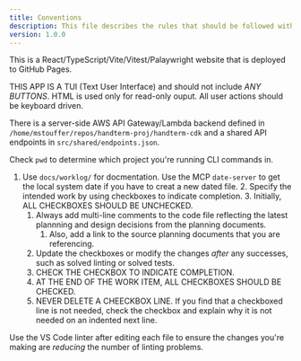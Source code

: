 ```yaml
---
title: Conventions
description: This file describes the rules that should be followed with sovling a task.
version: 1.0.0
---
```


This is a React/TypeScript/Vite/Vitest/Palaywright website that is deployed to GitHub Pages.

THIS APP IS A TUI (Text User Interface) and should not include _ANY BUTTONS_. HTML is used only for read-only ouput. All user actions should be keyboard driven.

There is a server-side AWS API Gateway/Lambda backend defined in `/home/mstouffer/repos/handterm-proj/handterm-cdk` and a shared API endpoints in `src/shared/endpoints.json`.

Check `pwd` to determine which project you're running CLI commands in.

1. Use `docs/worklog/` for docmentation. Use the MCP `date-server` to get the local system date if you have to creat a new dated file.
    2. Specify the intended work by using checkboxes to indicate completion.
    3. Initially, ALL CHECKBOXES SHOULD BE UNCHECKED.
    1. Always add multi-line comments to the code file reflecting the latest plannning and design decisions from the planning documents.
       1. Also, add a link to the source planning documents that you are referencing.
    4. Update the checkboxes or modify the changes _after_ any successes, such as solved linting or solved tests.
    5. CHECK THE CHECKBOX TO INDICATE COMPLETION.
    6. AT THE END OF THE WORK ITEM, ALL CHECKBOXES SHOULD BE CHECKED.
    7. NEVER DELETE A CHEECKBOX LINE. If you find that a checkboxed line is not needed, check the checkbox and explain why it is not needed on an indented next line.

Use the VS Code linter after editing each file to ensure the changes you're making are _reducing_ the number of linting problems.

